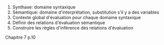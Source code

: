 1. Synthaxe: domaine syntaxique
2. Sémantique: domaine d'interprétation, substitution s'il y a des variables
3. Contexte global d'évaluation pour chaque domaine syntaxique
4. Définir des relations d'évaluation sémantique
5. Construire les règles d'inférence des relations d'évaluation

Chapitre 7 p.10
